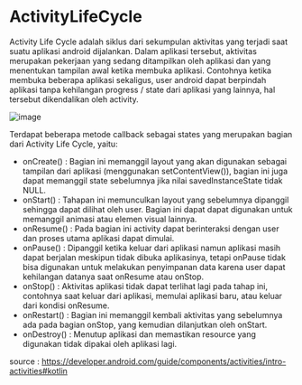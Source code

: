 # ActivityLifeCycle

Activity Life Cycle adalah siklus dari sekumpulan aktivitas yang terjadi saat suatu aplikasi android dijalankan. Dalam aplikasi tersebut, aktivitas merupakan pekerjaan yang sedang ditampilkan oleh aplikasi dan yang menentukan tampilan awal ketika membuka aplikasi. Contohnya ketika membuka beberapa aplikasi sekaligus, user android dapat berpindah aplikasi tanpa kehilangan progress / state dari aplikasi yang lainnya, hal tersebut dikendalikan oleh activity.

![image](https://user-images.githubusercontent.com/54460781/112266371-70365200-8ca6-11eb-867d-6483fe61f4cc.png)


Terdapat beberapa metode callback sebagai states yang merupakan bagian dari Activity Life Cycle, yaitu:
- onCreate() :
  Bagian ini memanggil layout yang akan digunakan sebagai tampilan dari aplikasi (menggunakan setContentView()), bagian ini juga dapat memanggil state sebelumnya jika nilai savedInstanceState tidak NULL.
- onStart() :
  Tahapan ini memunculkan layout yang sebelumnya dipanggil sehingga dapat dilihat oleh user. Bagian ini dapat dapat digunakan untuk memanggil animasi atau elemen visual lainnya. 
- onResume() :
  Pada bagian ini activity dapat berinteraksi dengan user dan proses utama aplikasi dapat dimulai.
- onPause() :
  Dipanggil ketika keluar dari aplikasi namun aplikasi masih dapat berjalan meskipun tidak dibuka aplikasinya, tetapi onPause tidak bisa digunakan untuk melakukan penyimpanan data karena user dapat kehilangan datanya saat onResume atau onStop.
- onStop() :
  Aktivitas aplikasi tidak dapat terlihat lagi pada tahap ini, contohnya saat keluar dari aplikasi, memulai aplikasi baru, atau keluar dari kondisi onResume.
- onRestart() :
  Bagian ini memanggil kembali aktivitas yang sebelumnya ada pada bagian onStop, yang kemudian dilanjutkan oleh onStart.
- onDestroy() :
  Menutup aplikasi dan memastikan resource yang digunakan tidak dipakai oleh aplikasi lagi.

source : https://developer.android.com/guide/components/activities/intro-activities#kotlin
